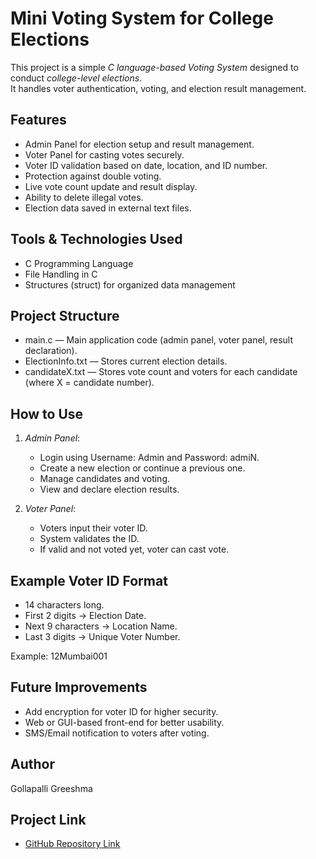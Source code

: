 # Mini Voting System for College Elections

This project is a simple *C language-based Voting System* designed to conduct *college-level elections*.  
It handles voter authentication, voting, and election result management.

## Features
- Admin Panel for election setup and result management.
- Voter Panel for casting votes securely.
- Voter ID validation based on date, location, and ID number.
- Protection against double voting.
- Live vote count update and result display.
- Ability to delete illegal votes.
- Election data saved in external text files.

## Tools & Technologies Used
- C Programming Language
- File Handling in C
- Structures (struct) for organized data management

## Project Structure
- main.c — Main application code (admin panel, voter panel, result declaration).
- ElectionInfo.txt — Stores current election details.
- candidateX.txt — Stores vote count and voters for each candidate (where X = candidate number).

## How to Use
1. *Admin Panel*:  
   - Login using Username: Admin and Password: admiN.
   - Create a new election or continue a previous one.
   - Manage candidates and voting.
   - View and declare election results.

2. *Voter Panel*:  
   - Voters input their voter ID.
   - System validates the ID.
   - If valid and not voted yet, voter can cast vote.

## Example Voter ID Format
- 14 characters long.
- First 2 digits → Election Date.
- Next 9 characters → Location Name.
- Last 3 digits → Unique Voter Number.

Example: 12Mumbai001

## Future Improvements
- Add encryption for voter ID for higher security.
- Web or GUI-based front-end for better usability.
- SMS/Email notification to voters after voting.

## Author
Gollapalli Greeshma

## Project Link
- [GitHub Repository Link](https://github.com/Greeshma23-cmk/Mini-voting-System)
